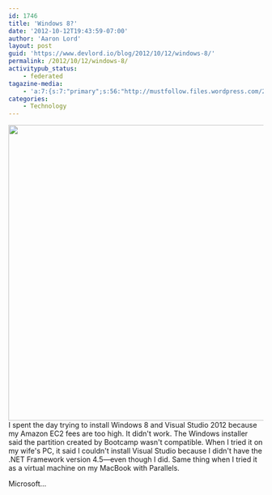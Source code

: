 ```yaml
---
id: 1746
title: 'Windows 8?'
date: '2012-10-12T19:43:59-07:00'
author: 'Aaron Lord'
layout: post
guid: 'https://www.devlord.io/blog/2012/10/12/windows-8/'
permalink: /2012/10/12/windows-8/
activitypub_status:
    - federated
tagazine-media:
    - 'a:7:{s:7:"primary";s:56:"http://mustfollow.files.wordpress.com/2012/10/image1.jpg";s:6:"images";a:1:{s:56:"http://mustfollow.files.wordpress.com/2012/10/image1.jpg";a:6:{s:8:"file_url";s:56:"http://mustfollow.files.wordpress.com/2012/10/image1.jpg";s:5:"width";i:1440;s:6:"height";i:1440;s:4:"type";s:5:"image";s:4:"area";i:2073600;s:9:"file_path";b:0;}}s:6:"videos";a:0:{}s:11:"image_count";i:1;s:6:"author";s:8:"28099389";s:7:"blog_id";s:8:"28571045";s:9:"mod_stamp";s:19:"2012-10-13 03:49:51";}'
categories:
    - Technology
---
```


<a href="/blog/wp-content/uploads/2012/10/image1.jpg"><img class="alignnone size-full wp-image-1748" title="image" alt="" src="/blog/wp-content/uploads/2012/10/image1.jpg" height="584" width="584" /></a>I spent the day trying to install Windows 8 and Visual Studio 2012 because my Amazon EC2 fees are too high. It didn't work. The Windows installer said the partition created by Bootcamp wasn't compatible. When I tried it on my wife's PC, it said I couldn't install Visual Studio because I didn't have the .NET Framework version 4.5—even though I did. Same thing when I tried it as a virtual machine on my MacBook with Parallels.

Microsoft…